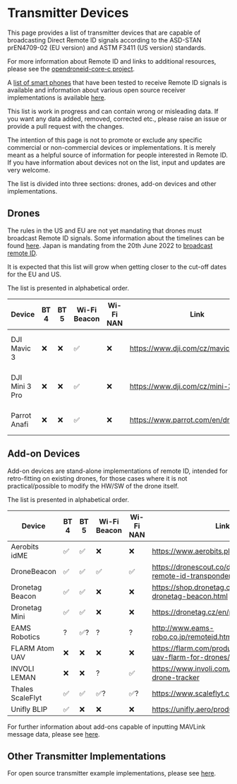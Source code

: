 # Transmitter Devices

This page provides a list of transmitter devices that are capable of broadcasting Direct Remote ID signals according to the ASD-STAN prEN4709-02 (EU version) and ASTM F3411 (US version) standards.

For more information about Remote ID and links to additional resources, please see the [opendroneid-core-c project](https://github.com/opendroneid/opendroneid-core-c#opendroneid-core-c).

A [list of smart phones](supported-smartphones.md) that have been tested to receive Remote ID signals is available and information about various open source receiver implementations is available [here](https://github.com/opendroneid/opendroneid-core-c#receiver-examples).

This list is work in progress and can contain wrong or misleading data.
If you want any data added, removed, corrected etc., please raise an issue or provide a pull request with the changes.

The intention of this page is not to promote or exclude any specific commercial or non-commercial devices or implementations.
It is merely meant as a helpful source of information for people interested in Remote ID.
If you have information about devices not on the list, input and updates are very welcome.

The list is divided into three sections: drones, add-on devices and other implementations.

## Drones

The rules in the US and EU are not yet mandating that drones must broadcast Remote ID signals.
Some information about the timelines can be found [here](https://github.com/opendroneid/opendroneid-core-c#timelines).
Japan is mandating from the 20th June 2022 to [broadcast remote ID](https://www.mlit.go.jp/koku/drone/en/).

It is expected that this list will grow when getting closer to the cut-off dates for the EU and US.

The list is presented in alphabetical order.

| Device        | BT 4 | BT 5 | Wi-Fi Beacon | Wi-Fi NAN | Link                                   | Notes                       |
| ------------- | ---- | ---- | ------------ | --------- | -------------------------------------- | --------------------------- |
| DJI Mavic 3   | ❌   | ❌   | ✅           | ❌        | https://www.dji.com/cz/mavic-3         | Range < 500 meters via smartphone |
| DJI Mini 3 Pro | ❌  | ❌   | ✅           | ❌        | https://www.dji.com/cz/mini-3-pro      | Range < 500 meters via smartphone |
| Parrot Anafi  | ❌   | ❌   | ✅           | ❌        | https://www.parrot.com/en/drones/anafi | FW version >= 1.8.0 required |

## Add-on Devices

Add-on devices are stand-alone implementations of remote ID, intended for retro-fitting on existing drones, for those cases where it is not practical/possible to modify the HW/SW of the drone itself.

The list is presented in alphabetical order.

| Device        | BT 4 | BT 5 | Wi-Fi Beacon | Wi-Fi NAN | Link                                                | Notes        |
| ------------- | ---- | ---- | ------------ | --------- | --------------------------------------------------- | ------------ |
| Aerobits idME | ✅   | ✅   | ❌           | ❌        | https://www.aerobits.pl/product/idme/               |              |
| DroneBeacon   | ✅   | ✅   | ✅           | ✅        | https://dronescout.co/dronebeacon-remote-id-transponder/ |              |
| Dronetag Beacon | ✅ | ✅   | ❌           | ❌        | https://shop.dronetag.cz/en/products/21-dronetag-beacon.html |              |
| Dronetag Mini | ✅   | ✅   | ❌           | ❌        | https://dronetag.cz/en/products/mini/               |              |
| EAMS Robotics | ?    | ✅?  | ?            | ?         | http://www.eams-robo.co.jp/remoteid.html            | (unverified) |
| FLARM Atom UAV | ❌  | ❌   | ❌           | ❌        | https://flarm.com/products/uav/atom-uav-flarm-for-drones/ |              |
| INVOLI LEMAN  | ❌   | ❌   | ?            | ✅        | https://www.involi.com/products/leman-drone-tracker | (unverified) |
| Thales ScaleFlyt | ✅ | ✅  | ✅?          | ✅?       | https://www.scaleflyt.com/remoteid                   | (unverified) |
| Unifly BLIP   | ✅   | ❌   | ❌           | ❌        | https://unifly.aero/products/blip                  |              |

For further information about add-ons capable of inputting MAVLink message data, please see [here](https://github.com/ArduPilot/ardupilot_wiki/blob/master/common/source/docs/common-remoteid.rst).

## Other Transmitter Implementations

For open source transmitter example implementations, please see [here](https://github.com/opendroneid/opendroneid-core-c#transmitter-examples).
